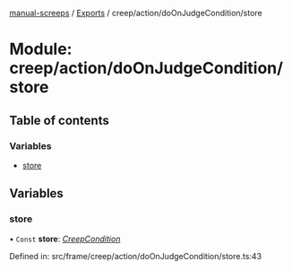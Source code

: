 [manual-screeps](../README.md) / [Exports](../modules.md) / creep/action/doOnJudgeCondition/store

# Module: creep/action/doOnJudgeCondition/store

## Table of contents

### Variables

- [store](creep_action_doonjudgecondition_store.md#store)

## Variables

### store

• `Const` **store**: [*CreepCondition*](../interfaces/creep_action_doonjudgecondition.creepcondition.md)

Defined in: src/frame/creep/action/doOnJudgeCondition/store.ts:43
